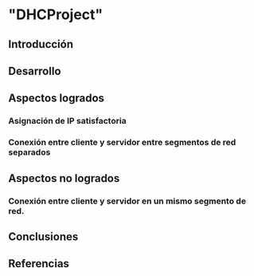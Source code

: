 # "DHCProject" 

## Introducción

## Desarrollo


## Aspectos logrados
### Asignación de IP satisfactoria
### Conexión entre cliente y servidor entre segmentos de red separados

## Aspectos no logrados
### Conexión entre cliente y servidor en un mismo segmento de red.

## Conclusiones

## Referencias
